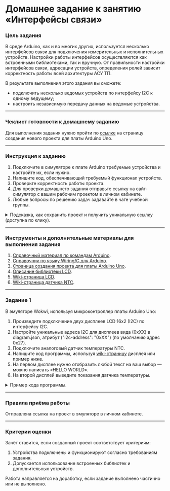 # Домашнее задание к занятию «Интерфейсы связи»

### Цель задания

В среде Arduino, как и во многих других, используется несколько интерфейсов связи для подключения измерительных и исполнительных устройств. Настройки работы интерфейсов осуществляются как встроенными библиотеками, так и вручную. От правильности настройки интерфейсов связи, адресации устройств, определения ролей зависит корректность работы всей архитектуры АСУ ТП.

В результате выполнения этого задания вы сможете:

- подключить несколько ведомых устройств по интерфейсу I2C к одному ведущему;
- настроить независимую передачу данных на ведомые устройства.


------

### Чеклист готовности к домашнему заданию

Для выполнения задания нужно пройти по [ссылке](https://wokwi.com/projects/new/arduino-uno) на страницу создания нового проекта для платы Arduino Uno.


------

### Инструкция к заданию

1. Подключите в симуляторе к плате Arduino требуемые устройства и настройте их, если нужно.
2. Напишите код, обеспечивающий требуемый функционал устройств.
3. Проверьте корректность работы проекта.
4. Для проверки домашнего задания отправьте ссылку на сайт-симулятор с вашим рабочим проектом в личном кабинете.
5. Любые вопросы по решению задач задавайте в чате учебной группы.

<details>
  <summary> Подсказка, как сохранить проект и получить уникальную ссылку (доступна по клику).</summary>

1. Нажмите «Save a copy» — выпадающий список рядом с кнопкой «Save» и с дискетой.
2. Ваш проект будет сохранён, как новый, а в адресной строке браузера будет строка вида https://wokwi.com/projects/335536327066911316 (пример).
3. Важно, чтобы у адресной строки был адрес с множеством цифр на конце.
4. Теперь сохранение изменений в текущем проекте можно производить нажатием на кнопку «Save». Сохранить текущий проект, как новый, можно только через «Save a copy».
5. Перед отправкой ссылки на проект преподавателю не забудьте проверить, что ссылка работает, открыв её в новом окне браузера.

</details>

------

### Инструменты и дополнительные материалы для выполнения задания

1. [Справочный материал по командам Arduino](https://alexgyver.ru/lessons/arduino-reference/).
2. [Справочник по языку Wiring/С для Arduino](https://www.arduino.cc/reference/en).
3. [Страница создания проекта для платы Arduino Uno](https://wokwi.com/projects/new/arduino-uno).
4. [Описание библиотеки LCD](https://github.com/troublegum/liquidcrystal_i2c).
5. [Wiki-страница LCD](https://docs.wokwi.com/parts/wokwi-lcd2004).
6. [Wiki-страница датчика NTC](https://docs.wokwi.com/parts/wokwi-ntc-temperature-sensor).

------

### Задание 1

В эмуляторе Wokwi, используя микроконтроллер платы Arduino Uno:

1. Произведите подключение двух дисплеев LCD 16x2 (I2C) по интерфейсу I2C.
2. Настройте уникальные адреса I2C для дисплеев вида (0xXX) в diagram.json, атрибут ("i2c-address": "0xXX") (по умолчанию адрес 0x27).
3. Подключите аналоговый датчик температуры NTC.
4. Напишите код программы, используя [wiki-страницу](https://docs.wokwi.com/parts/wokwi-lcd2004) дисплея или пример ниже.
5. На первом дисплее нужно отобразить любой текст на ваш выбор — можно написать «HELLO WORLD».
6. На второй дисплей выведите показания датчика температуры.

<details>
 <summary> Пример кода программы.</summary>
    
```
#include <LiquidCrystal_I2C.h>  // подключение библиотеки

LiquidCrystal_I2C lcd(0x27,20,4);  // объявить имя дисплея (lcd) установить адрес ведомого дисплея(0x27) , настройки размеров индикации (столбцы и строки)

void setup()
{ 
}

void loop()
{

  lcd.init();                      // инициализация дисплея
  // Print a message to the LCD.
  lcd.setCursor(0,0);             // установка курсора на определённую позицию
  lcd.print("0");                 // передача данных на дисплей  

}

```
</details>  

------

 
### Правила приёма работы

Отправлена ссылка на проект в эмуляторе в личном кабинете.


------

### Критерии оценки

Зачёт ставится, если созданный проект соответствует критериям:

1. Устройства подключены и функционируют согласно требованиям задания.
2. Допускается использование встроенных библиотек и дополнительных устройств.

Работа направляется на доработку, если задание выполнено частично или не выполнено.
